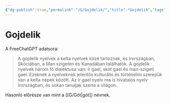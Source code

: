 ```yaml
---
{"dg-publish":true,"permalink":"/G/Gojdelik/","title":"Gojdelik","tags":["ChatGPT","dg_uploaded"],"created":"2023-11-21T10:58","updated":"2023-11-21T10:58"}
---
```



# Gojdelik

A FreeChatGPT adatsora:  
> A gojdelik nyelvek a kelta nyelvek közé tartoznak, és Irországban, Skóciában, a Man szigetén és Kanadában találhatók. A gojdelik nyelvek három fő dialektusa van: ír gael, skót gael és man-szigeti gael. Ezeknek a nyelveknek jelentős kulturális és történelmi szerepük van a kelta népek között. Az ír gael nyelv ma is hivatalos nyelv Írországban, és sokan tanulják szerte a világon.  

Hasonló előrésze van mint a [[G/Gót\|gót]] névnek.  